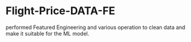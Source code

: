 # Flight-Price-DATA-FE
performed Featured Engineering and various operation to clean data and make it suitable for the ML model.
